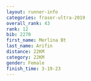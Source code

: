 ```yaml
---
layout: runner-info
categories: fraser-ultra-2019 
overall_rank: 43
rank: 12
bib: 2270
first_name: Merlina Bt
last_name: Arifin
distance: 22KM
category: 22KM
gender: Female
finish_time: 3-19-23
---
```


